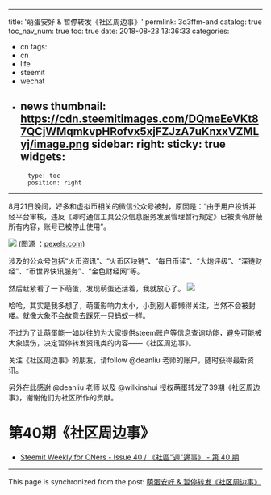 
---
title: '萌蛋安好 & 暂停转发《社区周边事》'
permlink: 3q3ffm-and
catalog: true
toc_nav_num: true
toc: true
date: 2018-08-23 13:36:33
categories:
- cn
tags:
- cn
- life
- steemit
- wechat
- news
thumbnail: https://cdn.steemitimages.com/DQmeEeVKt87QCjWMqmkvpHRofvx5xjFZJzA7uKnxxVZMLyj/image.png
sidebar:
    right:
        sticky: true
widgets:
    -
        type: toc
        position: right
---


8月21日晚间，好多和虚拟币相关的微信公众号被封，原因是：“由于用户投诉并经平台审核，违反《即时通信工具公众信息服务发展管理暂行规定》已被责令屏蔽所有内容，账号已被停止使用”。

![](https://cdn.steemitimages.com/DQmeEeVKt87QCjWMqmkvpHRofvx5xjFZJzA7uKnxxVZMLyj/image.png)
(图源 ：[pexels.com]( https://www.pexels.com/))

涉及的公众号包括“火币资讯”、“火币区块链”、“每日币读”、“大炮评级”、“深链财经”、“币世界快讯服务”、“金色财经网”等。

然后赶紧看了一下萌蛋，发现萌蛋还活着，我就放心了。
![](https://cdn.steemitimages.com/DQmS2AKAUpA1XrbzvUd3ttXCQ28FHxjdXsjNGtnbR1mETC7/image.png)

哈哈，其实是我多想了，萌蛋影响力太小，小到别人都懒得关注，当然不会被封喽。就像大象不会故意去踩死一只蚂蚁一样。

不过为了让萌蛋能一如以往的为大家提供steem账户等信息查询功能，避免可能被大象误伤，决定暂停转发资讯类的内容——《社区周边事》。

关注《社区周边事》的朋友，请follow @deanliu 老师的账户，随时获得最新资讯。

另外在此感谢 @deanliu 老师 以及 @wilkinshui  授权萌蛋转发了39期《社区周边事》，谢谢他们为社区所作的贡献。

# 第40期《社区周边事》
* [Steemit Weekly for CNers - Issue 40 / 《社區"週"邊事》 - 第 40 期](https://steemit.com/cn/@deanliu/steemit-weekly-for-cners-issue-40-40)

- - -

This page is synchronized from the post: [萌蛋安好 & 暂停转发《社区周边事》](https://steemit.com/@oflyhigh/3q3ffm-and)
